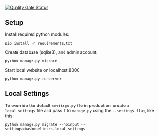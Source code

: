 [![Quality Gate Status](https://sonarcloud.io/api/project_badges/measure?project=janosgyerik_bashoneliners&metric=alert_status)](https://sonarcloud.io/summary/new_code?id=janosgyerik_bashoneliners)


Setup
-----

Install required python modules:

    pip install -r requirements.txt

Create database (sqlite3), and admin account:

    python manage.py migrate

Start local website on localhost:8000

    python manage.py runserver


Local Settings
--------------

To override the default `settings.py` file in production, create a
`local_settings` file and pass it to `manage.py` using the `--settings flag`, like this:

    python manage.py migrate --noinput --settings=bashoneliners.local_settings


